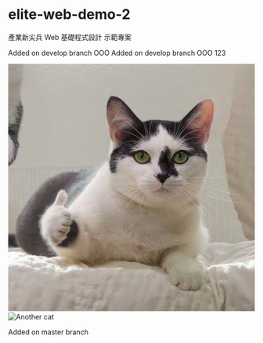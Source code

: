 # elite-web-demo-2

產業新尖兵 Web 基礎程式設計 示範專案

Added on develop branch OOO
Added on develop branch OOO
123

![Cat](./image/cat.jpg)
![Another cat](https://i.imgur.com/9wGJWa0.png)

Added on master branch
